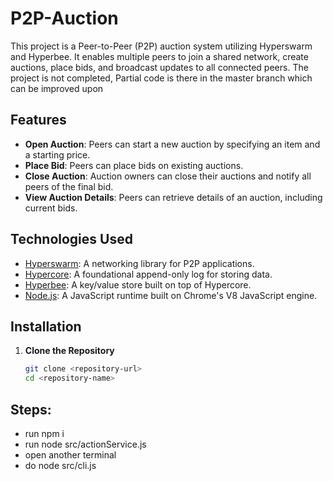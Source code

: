 # P2P-Auction
This project is a Peer-to-Peer (P2P) auction system utilizing Hyperswarm and Hyperbee. It enables multiple peers to join a shared network, create auctions, place bids, and broadcast updates to all connected peers.
The project is not completed, Partial code is there in the master branch which can be improved upon
## Features

- **Open Auction**: Peers can start a new auction by specifying an item and a starting price.
- **Place Bid**: Peers can place bids on existing auctions.
- **Close Auction**: Auction owners can close their auctions and notify all peers of the final bid.
- **View Auction Details**: Peers can retrieve details of an auction, including current bids.

## Technologies Used

- [Hyperswarm](https://www.npmjs.com/package/hyperswarm): A networking library for P2P applications.
- [Hypercore](https://www.npmjs.com/package/hypercore): A foundational append-only log for storing data.
- [Hyperbee](https://www.npmjs.com/package/hyperbee): A key/value store built on top of Hypercore.
- [Node.js](https://nodejs.org/): A JavaScript runtime built on Chrome's V8 JavaScript engine.

## Installation

1. **Clone the Repository**

   ```bash
   git clone <repository-url>
   cd <repository-name>

## Steps:
- run npm i
- run node src/actionService.js
- open another terminal
- do node src/cli.js

